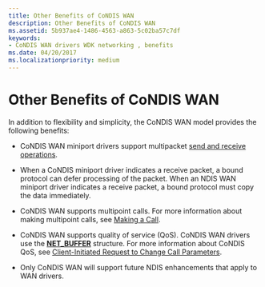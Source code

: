 ```yaml
---
title: Other Benefits of CoNDIS WAN
description: Other Benefits of CoNDIS WAN
ms.assetid: 5b937ae4-1486-4563-a863-5c02ba57c7df
keywords:
- CoNDIS WAN drivers WDK networking , benefits
ms.date: 04/20/2017
ms.localizationpriority: medium
---
```


# Other Benefits of CoNDIS WAN





In addition to flexibility and simplicity, the CoNDIS WAN model provides the following benefits:

-   CoNDIS WAN miniport drivers support multipacket [send and receive operations](sending-and-receiving-data.md).

-   When a CoNDIS miniport driver indicates a receive packet, a bound protocol can defer processing of the packet. When an NDIS WAN miniport driver indicates a receive packet, a bound protocol must copy the data immediately.

-   CoNDIS WAN supports multipoint calls. For more information about making multipoint calls, see [Making a Call](making-a-call.md).

-   CoNDIS WAN supports quality of service (QoS). CoNDIS WAN drivers use the [**NET\_BUFFER**](/windows-hardware/drivers/ddi/ndis/ns-ndis-_net_buffer) structure. For more information about CoNDIS QoS, see [Client-Initiated Request to Change Call Parameters](client-initiated-request-to-change-call-parameters.md).

-   Only CoNDIS WAN will support future NDIS enhancements that apply to WAN drivers.

 

